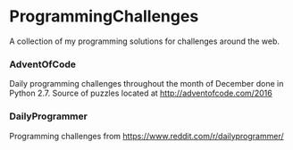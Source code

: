 # ProgrammingChallenges
A collection of my programming solutions for challenges around the web.

### AdventOfCode
Daily programming challenges throughout the month of December done in Python 2.7. Source of puzzles located at http://adventofcode.com/2016

### DailyProgrammer
Programming challenges from https://www.reddit.com/r/dailyprogrammer/
